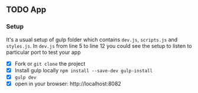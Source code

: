 ## TODO App

### Setup

It's a usual setup of gulp folder which contains `dev.js`, `scripts.js` and `styles.js`. In `dev.js` from line 5 to line 12 you could see the setup to listen to particular port to test your app

- [x] Fork or `git clone` the project
- [x] Install gulp locally `npm install --save-dev gulp-install`
- [x] `gulp dev`
- [x] open in your browser: http://localhost:8082
